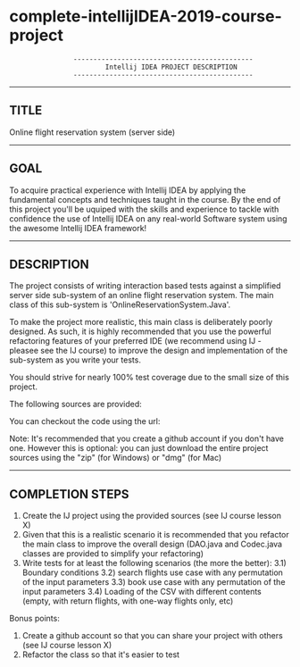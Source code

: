 # complete-intellijIDEA-2019-course-project
					---------------------------------------------
							Intellij IDEA PROJECT DESCRIPTION
					---------------------------------------------

--------------------------------
 TITLE
-------------------------------- 
Online flight reservation system (server side)

--------------------------------
 GOAL
--------------------------------
To acquire practical experience with Intellij IDEA by applying the fundamental concepts and techniques taught in the course.
By the end of this project you'll be uquiped with the skills and experience to tackle with confidence the use of Intellij IDEA on any real-world Software system using the awesome Intellij IDEA framework!
 
--------------------------------
 DESCRIPTION
-------------------------------- 
The project consists of writing interaction based tests against a simplified server side sub-system of an online flight reservation system.
The main class of this sub-system is 'OnlineReservationSystem.Java'.

To make the project more realistic, this main class is deliberately poorly designed. As such, it is highly recommended that you use the powerful refactoring features of your preferred IDE (we recommend using IJ - pleasee see the IJ course) to improve the design and implementation of the sub-system as you write your tests.

You should strive for nearly 100% test coverage due to the small size of this project.

The following sources are provided:


You can checkout the code using the url:

Note: It's recommended that you create a github account if you don't have one. However this is optional: you can just download the entire project sources using the "zip" (for Windows) or "dmg" (for Mac)

-------------------------------- 
 COMPLETION STEPS
-------------------------------- 
1) Create the IJ project using the provided sources (see IJ course lesson X)
2) Given that this is a realistic scenario it is recommended that you refactor the main class to improve the overall design
(DAO.java and Codec.java classes are provided to simplify your refactoring)
3) Write tests for at least the following scenarios (the more the better):
	3.1) Boundary conditions
	3.2) search flights use case with any permutation of the input parameters
	3.3) book use case with any permutation of the input parameters
	3.4) Loading of the CSV with different contents (empty, with return flights, with one-way flights only, etc)
	
Bonus points:
1) Create a github account so that you can share your project with others (see IJ course lesson X)
2) Refactor the class so that it's easier to test

